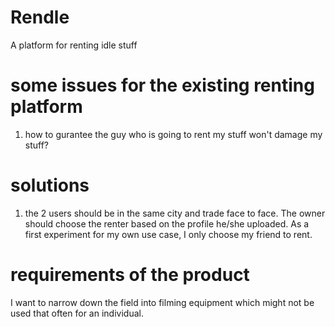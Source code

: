 # Rendle
A platform for renting idle stuff

# some issues for the existing renting platform
1. how to gurantee the guy who is going to rent my stuff won't damage my stuff?

# solutions
1. the 2 users should be in the same city and trade face to face. The owner should choose the renter based on the profile he/she uploaded. As a first experiment for my own use case, I only choose my friend to rent.

# requirements of the product
I want to narrow down the field into filming equipment which might not be used that often for an individual.
